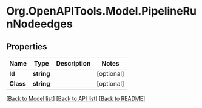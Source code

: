 # Org.OpenAPITools.Model.PipelineRunNodeedges
## Properties

Name | Type | Description | Notes
------------ | ------------- | ------------- | -------------
**Id** | **string** |  | [optional] 
**Class** | **string** |  | [optional] 

[[Back to Model list]](../README.md#documentation-for-models) [[Back to API list]](../README.md#documentation-for-api-endpoints) [[Back to README]](../README.md)

